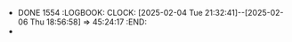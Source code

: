 - DONE 1554
  :LOGBOOK:
  CLOCK: [2025-02-04 Tue 21:32:41]--[2025-02-06 Thu 18:56:58] =>  45:24:17
  :END:
-